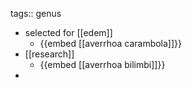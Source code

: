 tags:: genus

- selected for [[edem]]
	- {{embed [[averrhoa carambola]]}}
- [[research]]
	- {{embed [[averrhoa bilimbi]]}}
-